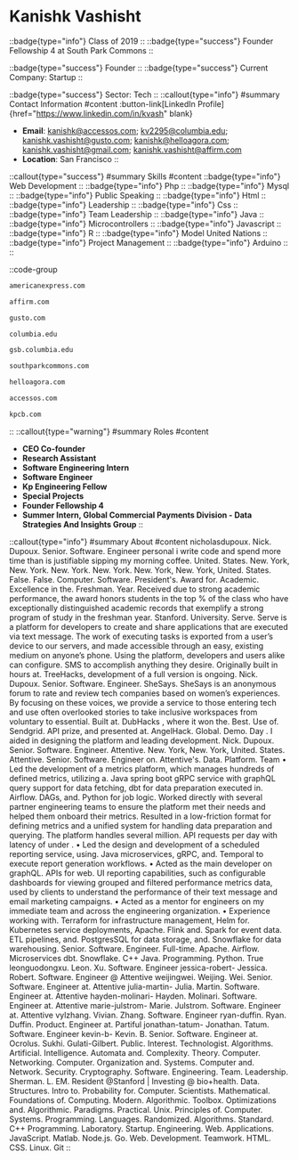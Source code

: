 # Kanishk Vashisht
::badge{type="info"}
Class of 2019
::
::badge{type="success"}
Founder Fellowship 4 at South Park Commons
::

::badge{type="success"}
Founder
::
::badge{type="success"}
Current Company: Startup
::

::badge{type="success"}
Sector: Tech
::
::callout{type="info"}
#summary
Contact Information
#content
:button-link[LinkedIn Profile]{href="https://www.linkedin.com/in/kvash" blank}
- **Email**: kanishk@accessos.com; kv2295@columbia.edu; kanishk.vashisht@gusto.com; kanishk@helloagora.com; kanishk.vashisht@gmail.com; kanishk.vashisht@affirm.com
- **Location**: San Francisco
::

::callout{type="success"}
#summary
Skills
#content
::badge{type="info"}
Web Development
::
::badge{type="info"}
Php
::
::badge{type="info"}
Mysql
::
::badge{type="info"}
Public Speaking
::
::badge{type="info"}
Html
::
::badge{type="info"}
Leadership
::
::badge{type="info"}
Css
::
::badge{type="info"}
Team Leadership
::
::badge{type="info"}
Java
::
::badge{type="info"}
Microcontrollers
::
::badge{type="info"}
Javascript
::
::badge{type="info"}
R
::
::badge{type="info"}
Model United Nations
::
::badge{type="info"}
Project Management
::
::badge{type="info"}
Arduino
::
::

::code-group
```bash [American Express]
americanexpress.com
```
```bash [Affirm]
affirm.com
```
```bash [Gusto]
gusto.com
```
```bash [Columbia University]
columbia.edu
```
```bash [Columbia School of Business]
gsb.columbia.edu
```
```bash [South Park Commons]
southparkcommons.com
```
```bash [Agora]
helloagora.com
```
```bash [Accessos]
accessos.com
```
```bash [Kleiner Perkins Caufield & Byers]
kpcb.com
```
::
::callout{type="warning"}
#summary
Roles
#content
- **CEO Co-founder**
- **Research Assistant**
- **Software Engineering Intern**
- **Software Engineer**
- **Kp Engineering Fellow**
- **Special Projects**
- **Founder Fellowship 4**
- **Summer Intern, Global Commercial Payments Division - Data Strategies And Insights Group**
::

::callout{type="info"}
#summary
About
#content
nicholasdupoux. Nick. Dupoux. Senior. Software. Engineer personal i write code and spend more time than is justifiable sipping my morning coffee. United. States. New. York, New. York. New. York. New. York. New. York, New. York, United. States. False. False. Computer. Software. President's. Award for. Academic. Excellence in the. Freshman. Year. Received due to strong academic performance, the award honors students in the top % of the class who have exceptionally distinguished academic records that exemplify a strong program of study in the freshman year. Stanford. University. Serve. Serve is a platform for developers to create and share applications that are executed via text message. The work of executing tasks is exported from a user’s device to our servers, and made accessible through an easy, existing medium on anyone’s phone. Using the platform, developers and users alike can configure. SMS to accomplish anything they desire. Originally built in hours at. TreeHacks, development of a full version is ongoing. Nick. Dupoux. Senior. Software. Engineer. SheSays. SheSays is an anonymous forum to rate and review tech companies based on women’s experiences. By focusing on these voices, we provide a service to those entering tech and use often overlooked stories to take inclusive workspaces from voluntary to essential. Built at. DubHacks , where it won the. Best. Use of. Sendgrid. API prize, and presented at. AngelHack. Global. Demo. Day . I aided in designing the platform and leading development. Nick. Dupoux. Senior. Software. Engineer. Attentive. New. York, New. York, United. States. Attentive. Senior. Software. Engineer on. Attentive's. Data. Platform. Team • Led the development of a metrics platform, which manages hundreds of defined metrics, utilizing a. Java spring boot gRPC service with graphQL query support for data fetching, dbt for data preparation executed in. Airflow. DAGs, and. Python for job logic. Worked directly with several partner engineering teams to ensure the platform met their needs and helped them onboard their metrics. Resulted in a low-friction format for defining metrics and a unified system for handling data preparation and querying. The platform handles several million. API requests per day with latency of under . • Led the design and development of a scheduled reporting service, using. Java microservices, gRPC, and. Temporal to execute report generation workflows. • Acted as the main developer on graphQL. APIs for web. UI reporting capabilities, such as configurable dashboards for viewing grouped and filtered performance metrics data, used by clients to understand the performance of their text message and email marketing campaigns. • Acted as a mentor for engineers on my immediate team and across the engineering organization. • Experience working with. Terraform for infrastructure management, Helm for. Kubernetes service deployments, Apache. Flink and. Spark for event data. ETL pipelines, and. PostgresSQL for data storage, and. Snowflake for data warehousing. Senior. Software. Engineer. Full-time. Apache. Airflow. Microservices dbt. Snowflake. C++ Java. Programming. Python. True leonguodongxu. Leon. Xu. Software. Engineer jessica-robert- Jessica. Robert. Software. Engineer @ Attentive weijingwei. Weijing. Wei. Senior. Software. Engineer at. Attentive julia-martin- Julia. Martin. Software. Engineer at. Attentive hayden-molinari- Hayden. Molinari. Software. Engineer at. Attentive marie-julstrom- Marie. Julstrom. Software. Engineer at. Attentive vylzhang. Vivian. Zhang. Software. Engineer ryan-duffin. Ryan. Duffin. Product. Engineer at. Partiful jonathan-tatum- Jonathan. Tatum. Software. Engineer kevin-b- Kevin. B. Senior. Software. Engineer at. Ocrolus. Sukhi. Gulati-Gilbert. Public. Interest. Technologist. Algorithms. Artificial. Intelligence. Automata and. Complexity. Theory. Computer. Networking. Computer. Organization and. Systems. Computer and. Network. Security. Cryptography. Software. Engineering. Team. Leadership. Sherman. L. EM. Resident @Stanford | Investing @ bio+health. Data. Structures. Intro to. Probability for. Computer. Scientists. Mathematical. Foundations of. Computing. Modern. Algorithmic. Toolbox. Optimizations and. Algorithmic. Paradigms. Practical. Unix. Principles of. Computer. Systems. Programming. Languages. Randomized. Algorithms. Standard. C++ Programming. Laboratory. Startup. Engineering. Web. Applications. JavaScript. Matlab. Node.js. Go. Web. Development. Teamwork. HTML. CSS. Linux. Git
::
